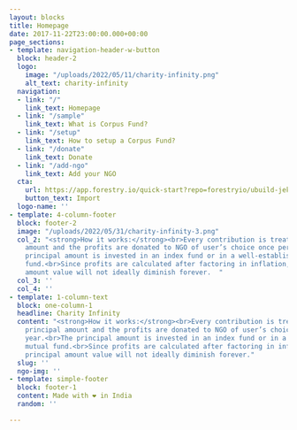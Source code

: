 ```yaml
---
layout: blocks
title: Homepage
date: 2017-11-22T23:00:00.000+00:00
page_sections:
- template: navigation-header-w-button
  block: header-2
  logo:
    image: "/uploads/2022/05/11/charity-infinity.png"
    alt_text: charity-infinity
  navigation:
  - link: "/"
    link_text: Homepage
  - link: "/sample"
    link_text: What is Corpus Fund?
  - link: "/setup"
    link_text: How to setup a Corpus Fund?
  - link: "/donate"
    link_text: Donate
  - link: "/add-ngo"
    link_text: Add your NGO
  cta:
    url: https://app.forestry.io/quick-start?repo=forestryio/ubuild-jekyll&provider=github&engine=jekyll
    button_text: Import
  logo-name: ''
- template: 4-column-footer
  block: footer-2
  image: "/uploads/2022/05/31/charity-infinity-3.png"
  col_2: "<strong>How it works:​</strong><br>Every contribution is treated as a principal
    amount and the profits are donated to NGO of user’s choice once per year.​<br>The
    principal amount is invested in an index fund or in a well-established mutual
    fund.​<br>Since profits are calculated after factoring in inflation, the principal
    amount value will not ideally diminish forever.  "
  col_3: ''
  col_4: ''
- template: 1-column-text
  block: one-column-1
  headline: Charity Infinity
  content: "<strong>How it works:​</strong><br>Every contribution is treated as a
    principal amount and the profits are donated to NGO of user’s choice once per
    year.​<br>The principal amount is invested in an index fund or in a well-established
    mutual fund.​<br>Since profits are calculated after factoring in inflation, the
    principal amount value will not ideally diminish forever."
  slug: ''
  ngo-img: ''
- template: simple-footer
  block: footer-1
  content: Made with ❤︎ in India
  random: ''

---
```

